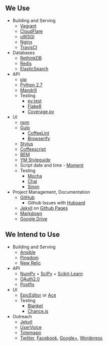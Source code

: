 We Use
------

- Building and Serving
    - [Vagrant](https://www.vagrantup.com/)
    - [CloudFlare](https://www.cloudflare.com/)
    - [uWSGI](http://uwsgi-docs.readthedocs.org/en/latest/)
    - [Nginx](http://wiki.nginx.org/Main)
    - [TravisCI](https://travis-ci.org/)
- Databases
    - [RethinkDB](http://rethinkdb.com/)
    - [Redis](http://redis.io/)
    - [ElasticSearch](https://github.com/elasticsearch/elasticsearch)
- API
    - [pip](https://pypi.python.org/pypi/pip)
    - [Python 2.7](http:/.python.org/2.7/)
    - [Mandrill](http://mandrill.com/)
    - Testing
        - [py.test](http://pytest.org/latest/)
        - [Flake8](https://pypi.python.org/pypi/flake8)
        - [Coverage.py](http://nedbatchelder.com/code/coverage/)
- UI
    - [npm](https://npmjs.org/)
    - [Gulp](http://gulpjs.com/)
        - [CoffeeLint](http://www.coffeelint.org/)
        - [Browserify](http://browserify.org/)
    - [Stylus](http://learnboost.github.io/stylus/)
    - [Coffeescript](http://coffeescript.org/)
    - [BEM](http://bem.info/method/)
    - [YM Styleguide](https://github.com/heiskr/ym-styleguide)
    - Script date and time - [Moment](http://momentjs.com/)
    - Testing
        - [Mocha](https://visionmedia.github.io/mocha/)
        - [Chai](http://chaijs.com/)
        - [Sinon](http://sinonjs.org/)
- Project Management, Documentation
    - [GitHub](https://github.com/)
        - Github Issues with [Huboard](https://huboard.com/heiskr/sagefy)
    - [Jekyll](http://jekyllrb.com/) on [Github Pages](https://pages.github.com/)
    - [Markdown](https://daringfireball.net/projects/markdown/)
    - [Google Drive](https://drive.google.com)

We Intend to Use
----------------

- Building and Serving
    - [Ansible](http://www.ansible.com/)
    - [Pingdom](https://www.pingdom.com/)
    - [New Relic](http://newrelic.com/)
- API
    - [NumPy](http://www.numpy.org/) + [SciPy](http://www.scipy.org/) + [Scikit-Learn](http://scikit-learn.org/stable/)
    - [OAuth2.0](http://oauth.net/2/)
    - [Postfix](http://www.postfix.org/)
- UI
    - [EpicEditor](https://github.com/OscarGodson/EpicEditor) or [Ace](http://ace.c9.io/)
    - Testing
        - [Blanket](http://blanketjs.org/)
        - [Chance.js](http://chancejs.com/)
- Outreach
    - [Jekyll](http://jekyllrb.com/)
    - [UserVoice](https://uservoice.com)
    - [Totemapp](https://totemapp.com)
    - [Twitter](https://twitter.com/sagefyorg), [Facebook](https://www.facebook.com/sagefy), [Google+](https://plus.google.com/102422704401628739470/posts),  [Wordpress](http://sagefy.wordpress.com/)